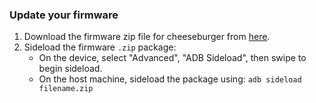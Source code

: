 ### Update your firmware

1. Download the firmware zip file for cheeseburger from [here](https://sourceforge.net/projects/cheeseburgerdumplings/files/16.0/cheeseburger/firmware/).
3. Sideload the firmware `.zip` package:
    * On the device, select "Advanced", "ADB Sideload", then swipe to begin sideload.
    * On the host machine, sideload the package using: `adb sideload filename.zip`
